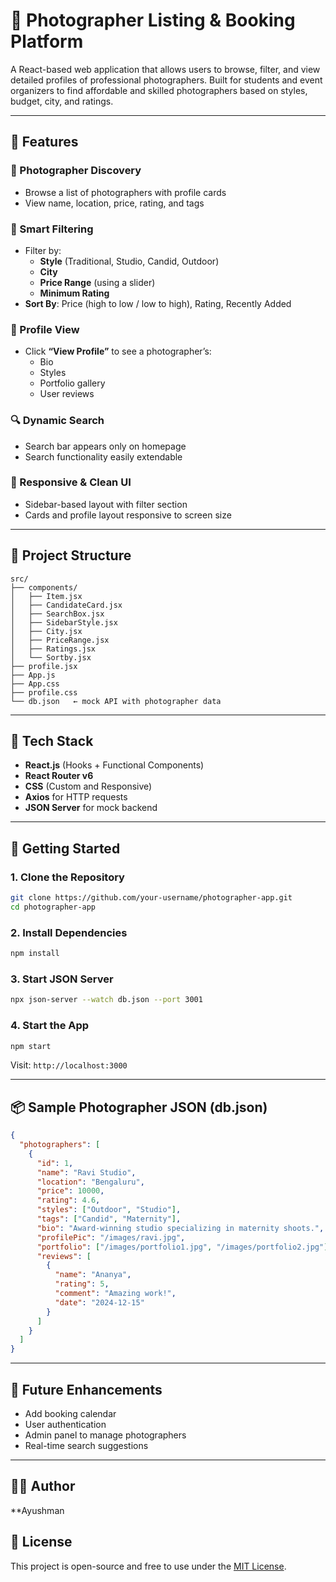# 📸 Photographer Listing & Booking Platform

A React-based web application that allows users to browse, filter, and view detailed profiles of professional photographers. Built for students and event organizers to find affordable and skilled photographers based on styles, budget, city, and ratings.

---

## 🚀 Features

### 🎯 Photographer Discovery
- Browse a list of photographers with profile cards
- View name, location, price, rating, and tags

### 🧠 Smart Filtering
- Filter by:
  - **Style** (Traditional, Studio, Candid, Outdoor)
  - **City**
  - **Price Range** (using a slider)
  - **Minimum Rating**
- **Sort By**: Price (high to low / low to high), Rating, Recently Added

### 📄 Profile View
- Click **“View Profile”** to see a photographer’s:
  - Bio
  - Styles
  - Portfolio gallery
  - User reviews

### 🔍 Dynamic Search
- Search bar appears only on homepage
- Search functionality easily extendable

### 🧼 Responsive & Clean UI
- Sidebar-based layout with filter section
- Cards and profile layout responsive to screen size

---

## 📁 Project Structure

```
src/
├── components/
│   ├── Item.jsx
│   ├── CandidateCard.jsx
│   ├── SearchBox.jsx
│   ├── SidebarStyle.jsx
│   ├── City.jsx
│   ├── PriceRange.jsx
│   ├── Ratings.jsx
│   └── Sortby.jsx
├── profile.jsx
├── App.js
├── App.css
├── profile.css
└── db.json   ← mock API with photographer data
```

---

## 🧪 Tech Stack

- **React.js** (Hooks + Functional Components)
- **React Router v6**
- **CSS** (Custom and Responsive)
- **Axios** for HTTP requests
- **JSON Server** for mock backend

---

## 🧱 Getting Started

### 1. Clone the Repository

```bash
git clone https://github.com/your-username/photographer-app.git
cd photographer-app
```

### 2. Install Dependencies

```bash
npm install
```

### 3. Start JSON Server

```bash
npx json-server --watch db.json --port 3001
```

### 4. Start the App

```bash
npm start
```

Visit: `http://localhost:3000`

---

## 📦 Sample Photographer JSON (db.json)

```json
{
  "photographers": [
    {
      "id": 1,
      "name": "Ravi Studio",
      "location": "Bengaluru",
      "price": 10000,
      "rating": 4.6,
      "styles": ["Outdoor", "Studio"],
      "tags": ["Candid", "Maternity"],
      "bio": "Award-winning studio specializing in maternity shoots.",
      "profilePic": "/images/ravi.jpg",
      "portfolio": ["/images/portfolio1.jpg", "/images/portfolio2.jpg"],
      "reviews": [
        {
          "name": "Ananya",
          "rating": 5,
          "comment": "Amazing work!",
          "date": "2024-12-15"
        }
      ]
    }
  ]
}
```

---

## 🌟 Future Enhancements

- Add booking calendar
- User authentication
- Admin panel to manage photographers
- Real-time search suggestions

---

## 🧑‍💻 Author

**Ayushman

## 📜 License

This project is open-source and free to use under the [MIT License](LICENSE).
